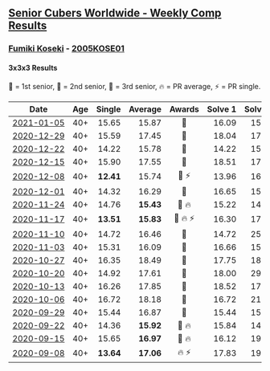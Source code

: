 <style>table {white-space: nowrap;}</style>

## [Senior Cubers Worldwide - Weekly Comp Results](/scw-comp/results/)
### [Fumiki Koseki](README.md) - [2005KOSE01](https://www.worldcubeassociation.org/persons/2005KOSE01?event=333)
#### 3x3x3 Results

<span style="white-space: nowrap;">🥇 = 1st senior</span>, <span style="white-space: nowrap;">🥈 = 2nd senior</span>, <span style="white-space: nowrap;">🥉 = 3rd senior</span>, <span style="white-space: nowrap;">🔥 = PR average</span>, <span style="white-space: nowrap;">⚡ = PR single</span>.

| Date | Age | Single | Average | Awards | Solve 1 | Solve 2 | Solve 3 | Solve 4 | Solve 5 | Video |
| :--: | :--: | --: | --: | :--: | --: | --: | --: | --: | --: | :-- |
| [2021-01-05](../../results/2021-01-05/333.md) | 40+ | 15.65 | 15.87 | 🥈 | 16.09 | 15.65 | 16.31 | 15.69 | 15.84 | [Desktop](https://www.facebook.com/events/237822631087555/permalink/242177937318691) / [Mobile](https://m.facebook.com/events/237822631087555?view=permalink&id=242177937318691) |
| [2020-12-29](../../results/2020-12-29/333.md) | 40+ | 15.59 | 17.45 | 🥈 | 18.04 | 17.55 | 15.59 | 16.75 | 19.23 | [Desktop](https://www.facebook.com/events/807437066779451/permalink/811243109732180) / [Mobile](https://m.facebook.com/events/807437066779451?view=permalink&id=811243109732180) |
| [2020-12-22](../../results/2020-12-22/333.md) | 40+ | 14.22 | 15.78 | 🥈 | 14.22 | 15.69 | 18.82 | 16.16 | 15.49 | [Desktop](https://www.facebook.com/events/758481858355136/permalink/762137537989568) / [Mobile](https://m.facebook.com/events/758481858355136?view=permalink&id=762137537989568) |
| [2020-12-15](../../results/2020-12-15/333.md) | 40+ | 15.90 | 17.55 | 🥈 | 18.51 | 17.56 | 16.59 | 15.90 | 19.55 | [Desktop](https://www.facebook.com/events/804969103386330/permalink/808502493032991) / [Mobile](https://m.facebook.com/events/804969103386330?view=permalink&id=808502493032991) |
| [2020-12-08](../../results/2020-12-08/333.md) | 40+ | **12.41** | 15.74 | 🥈 ⚡ | 13.96 | 16.56 | 18.07 | **12.41** | 16.69 | [Desktop](https://www.facebook.com/events/1026387727837469/permalink/1030554914087417) / [Mobile](https://m.facebook.com/events/1026387727837469?view=permalink&id=1030554914087417) |
| [2020-12-01](../../results/2020-12-01/333.md) | 40+ | 14.32 | 16.29 | 🥈 | 16.65 | 15.93 | 14.32 | 16.93 | 16.30 | [Desktop](https://www.facebook.com/events/456949201957439/permalink/461345198184506) / [Mobile](https://m.facebook.com/events/456949201957439?view=permalink&id=461345198184506) |
| [2020-11-24](../../results/2020-11-24/333.md) | 40+ | 14.76 | **15.43** | 🥈 🔥 | 15.22 | 14.76 | 15.00 | 16.07 | 17.83 | [Desktop](https://www.facebook.com/events/418254925863499/permalink/422550432100615) / [Mobile](https://m.facebook.com/events/418254925863499?view=permalink&id=422550432100615) |
| [2020-11-17](../../results/2020-11-17/333.md) | 40+ | **13.51** | **15.83** | 🥈 🔥 ⚡ | 16.30 | 17.21 | 15.61 | **13.51** | 15.59 | [Desktop](https://www.facebook.com/events/770207250227350/permalink/773964236518318) / [Mobile](https://m.facebook.com/events/770207250227350?view=permalink&id=773964236518318) |
| [2020-11-10](../../results/2020-11-10/333.md) | 40+ | 14.72 | 16.46 | 🥈 | 14.72 | 25.63 | 15.95 | 16.58 | 16.85 | [Desktop](https://www.facebook.com/events/355672432175632/permalink/359811581761717) / [Mobile](https://m.facebook.com/events/355672432175632?view=permalink&id=359811581761717) |
| [2020-11-03](../../results/2020-11-03/333.md) | 40+ | 15.31 | 16.09 | 🥈 | 16.66 | 15.31 | 16.31 | 16.41 | 15.56 | [Desktop](https://www.facebook.com/events/1239637256416110/permalink/1245601202486382) / [Mobile](https://m.facebook.com/events/1239637256416110?view=permalink&id=1245601202486382) |
| [2020-10-27](../../results/2020-10-27/333.md) | 40+ | 16.35 | 18.49 | 🥈 | 17.75 | 18.75 | 18.98 | 19.48 | 16.35 | [Desktop](https://www.facebook.com/events/814285582657691/permalink/817774362308813) / [Mobile](https://m.facebook.com/events/814285582657691?view=permalink&id=817774362308813) |
| [2020-10-20](../../results/2020-10-20/333.md) | 40+ | 14.92 | 17.61 | 🥉 | 18.00 | 29.38 | 18.69 | 14.92 | 16.15 | [Desktop](https://www.facebook.com/events/1017705805364611/permalink/1023559581445900) / [Mobile](https://m.facebook.com/events/1017705805364611?view=permalink&id=1023559581445900) |
| [2020-10-13](../../results/2020-10-13/333.md) | 40+ | 16.26 | 17.85 | 🥈 | 18.52 | 17.14 | 18.49 | 16.26 | 17.91 | [Desktop](https://www.facebook.com/events/2855876438029747/permalink/2863140157303375) / [Mobile](https://m.facebook.com/events/2855876438029747?view=permalink&id=2863140157303375) |
| [2020-10-06](../../results/2020-10-06/333.md) | 40+ | 16.72 | 18.18 | 🥈 | 16.72 | 21.82 | 16.72 | 20.18 | 17.64 | [Desktop](https://www.facebook.com/events/2645965315652815/permalink/2652048831711130) / [Mobile](https://m.facebook.com/events/2645965315652815?view=permalink&id=2652048831711130) |
| [2020-09-29](../../results/2020-09-29/333.md) | 40+ | 15.44 | 16.87 | 🥈 | 15.44 | 15.96 | 16.82 | 17.82 | 23.44 | [Desktop](https://www.facebook.com/events/1202263490156156/permalink/1207959096253262) / [Mobile](https://m.facebook.com/events/1202263490156156?view=permalink&id=1207959096253262) |
| [2020-09-22](../../results/2020-09-22/333.md) | 40+ | 14.36 | **15.92** | 🥈 🔥 | 15.84 | 14.36 | 20.30 | 15.42 | 16.49 | [Desktop](https://www.facebook.com/events/349197636276246/permalink/350478059481537) / [Mobile](https://m.facebook.com/events/349197636276246?view=permalink&id=350478059481537) |
| [2020-09-15](../../results/2020-09-15/333.md) | 40+ | 15.65 | **16.97** | 🥉 🔥 | 16.12 | 19.68 | 17.82 | 16.97 | 15.65 | [Desktop](https://www.facebook.com/events/3404368289613252/permalink/3417646524952095) / [Mobile](https://m.facebook.com/events/3404368289613252?view=permalink&id=3417646524952095) |
| [2020-09-08](../../results/2020-09-08/333.md) | 40+ | **13.64** | **17.06** | 🔥 ⚡ | 17.83 | 19.68 | **13.64** | 14.05 | 19.31 | [Desktop](https://www.facebook.com/events/660661614881054/permalink/662098204737395) / [Mobile](https://m.facebook.com/events/660661614881054?view=permalink&id=662098204737395) |


<!-- Global site tag (gtag.js) - Google Analytics -->
<script async src="https://www.googletagmanager.com/gtag/js?id=UA-86348435-3"></script>
<script>window.dataLayer = window.dataLayer || []; function gtag() {dataLayer.push(arguments);} gtag('js', new Date()); gtag('config', 'UA-86348435-3');</script>
